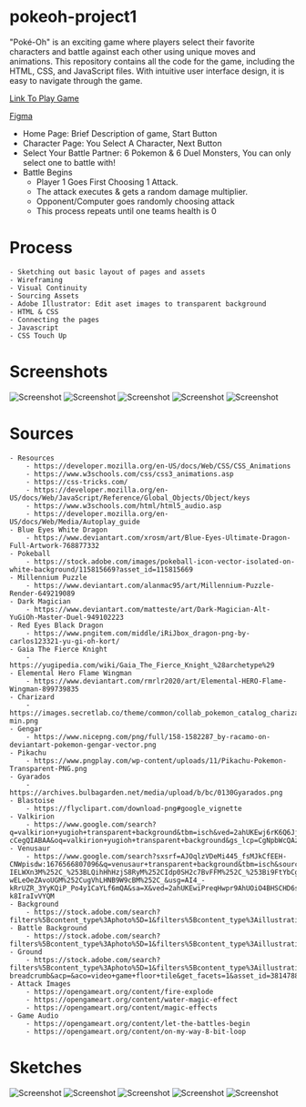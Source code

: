 # pokeoh-project1
"Poké-Oh" is an exciting game where players select their favorite characters and battle against each other using unique moves and animations. This repository contains all the code for the game, including the HTML, CSS, and JavaScript files. With intuitive user interface design, it is easy to navigate through the game. 

[Link To Play Game](https://fxhanloniii.github.io/pokeoh-project1/)

[Figma](https://www.figma.com/file/A0QweagBCxgf8zmWxmaA60/Pok%C3%A9-Oh?node-id=0%3A1&t=RjjaHAAJPRz3MPRW-1)

- Home Page:
Brief Description of game,
Start Button
- Character Page:
You Select A Character,
Next Button
- Select Your Battle Partner: 6 Pokemon & 6 Duel Monsters, You can only select one to battle with!
- Battle Begins 
    - Player 1 Goes First Choosing 1 Attack.
    - The attack executes & gets a random damage multiplier.
    - Opponent/Computer goes randomly choosing attack
    - This process repeats until one teams health is 0

# Process
    - Sketching out basic layout of pages and assets
    - Wireframing
    - Visual Continuity
    - Sourcing Assets
    - Adobe Illustrator: Edit aset images to transparent background
    - HTML & CSS
    - Connecting the pages
    - Javascript
    - CSS Touch Up

# Screenshots
![Screenshot](./assets/screenshot1.png)
![Screenshot](./assets/screenshot2.png)
![Screenshot](./assets/screenshot3.png)
![Screenshot](./assets/screenshot4.png)
![Screenshot](./assets/screenshot5.png)

# Sources
    - Resources
        - https://developer.mozilla.org/en-US/docs/Web/CSS/CSS_Animations
        - https://www.w3schools.com/css/css3_animations.asp
        - https://css-tricks.com/
        - https://developer.mozilla.org/en-US/docs/Web/JavaScript/Reference/Global_Objects/Object/keys
        - https://www.w3schools.com/html/html5_audio.asp
        - https://developer.mozilla.org/en-US/docs/Web/Media/Autoplay_guide
    - Blue Eyes White Dragon
        - https://www.deviantart.com/xrosm/art/Blue-Eyes-Ultimate-Dragon-Full-Artwork-768877332
    - Pokeball    
        - https://stock.adobe.com/images/pokeball-icon-vector-isolated-on-white-background/115815669?asset_id=115815669
    - Millennium Puzzle
        - https://www.deviantart.com/alanmac95/art/Millennium-Puzzle-Render-649219089
    - Dark Magician
        - https://www.deviantart.com/matteste/art/Dark-Magician-Alt-YuGiOh-Master-Duel-949102223
    - Red Eyes Black Dragon
        - https://www.pngitem.com/middle/iRiJbox_dragon-png-by-carlos123321-yu-gi-oh-kort/
    - Gaia The Fierce Knight
        - https://yugipedia.com/wiki/Gaia_The_Fierce_Knight_%28archetype%29 
    - Elemental Hero Flame Wingman
        - https://www.deviantart.com/rmrlr2020/art/Elemental-HERO-Flame-Wingman-899739835 
    - Charizard
        - https://images.secretlab.co/theme/common/collab_pokemon_catalog_charizard-min.png
    - Gengar
        - https://www.nicepng.com/png/full/158-1582287_by-racamo-on-deviantart-pokemon-gengar-vector.png
    - Pikachu
        - https://www.pngplay.com/wp-content/uploads/11/Pikachu-Pokemon-Transparent-PNG.png
    - Gyarados
        - https://archives.bulbagarden.net/media/upload/b/bc/0130Gyarados.png
    - Blastoise   
        - https://flyclipart.com/download-png#google_vignette
    - Valkirion
        - https://www.google.com/search?q=valkirion+yugioh+transparent+background&tbm=isch&ved=2ahUKEwj6rK6Q6Jj9AhUiOUQIHVawAKYQ2-cCegQIABAA&oq=valkirion+yugioh+transparent+background&gs_lcp=CgNpbWcQAzoECCMQJ1DzCljhFWCRVWgAcAB4AIABRYgBzgSSAQIxMJgBAKABAaoBC2d3cy13aXotaW1nwAEB&sclient=img&ei=knztY_qbA6LykPIP1uCCsAo&bih=1202&biw=1313#imgrc=am6OdVXyRAr04M
    - Venusaur
        - https://www.google.com/search?sxsrf=AJOqlzVDeMi445_fsMJkCfEEH-CNWpisdw:1676566807096&q=venusaur+transparent+background&tbm=isch&source=univ&fir=0sjj3nSQGjxeuM%252C4ATJu-IELWXn3M%252C_%253BLQihHhHzjS8RyM%252CIdp0SH2c7BvFFM%252C_%253Bi9FtYbCgDP9b7M%252CCPVdFNaDqJYq9M%252C_%253BltlDy7WKZXME6M%252CR8MNufet0iBu9M%252C_%253B7JkjyMrkzY_JOM%252CXhf05l07mY1vRM%252C_%253Bo4b3yd8H4c1rhM%252C060YX7156s6dRM%252C_%253B-wELeOeZAvoUGM%252CugVhLHNB9W9cBM%252C_&usg=AI4_-kRrUZR_3YyKQiP_Po4y1CaYLf6mQA&sa=X&ved=2ahUKEwiPreqHwpr9AhUOiO4BHSCHD6sQ7Al6BAgFEE4&biw=1570&bih=1202&dpr=1#imgrc=VZ-k8IraIvVYQM
    - Background
        - https://stock.adobe.com/search?filters%5Bcontent_type%3Aphoto%5D=1&filters%5Bcontent_type%3Aillustration%5D=1&filters%5Bcontent_type%3Azip_vector%5D=1&filters%5Bcontent_type%3Avideo%5D=1&filters%5Bcontent_type%3Atemplate%5D=1&filters%5Bcontent_type%3A3d%5D=1&filters%5Bcontent_type%3Aimage%5D=1&filters%5Borientation%5D=horizontal&k=digital+background&order=relevance&safe_search=1&limit=100&search_page=1&search_type=usertyped&acp=&aco=digital+background&color=%23EBEBEB&get_facets=1&asset_id=338389344
    - Battle Background
        - https://stock.adobe.com/search?filters%5Bcontent_type%3Aphoto%5D=1&filters%5Bcontent_type%3Aillustration%5D=1&filters%5Bcontent_type%3Azip_vector%5D=1&filters%5Bcontent_type%3Avideo%5D=1&filters%5Bcontent_type%3Atemplate%5D=1&filters%5Bcontent_type%3A3d%5D=1&filters%5Bcontent_type%3Aimage%5D=1&filters%5Borientation%5D=horizontal&filters%5Borientation_type%5D%5Bis_horizontal%5D=true&k=anime+background&order=relevance&safe_search=1&limit=100&search_page=1&search_type=usertyped&acp=&aco=anime+background&get_facets=1&asset_id=308242904
    - Ground
        - https://stock.adobe.com/search?filters%5Bcontent_type%3Aphoto%5D=1&filters%5Bcontent_type%3Aillustration%5D=1&filters%5Bcontent_type%3Azip_vector%5D=1&filters%5Bcontent_type%3Avideo%5D=1&filters%5Bcontent_type%3Atemplate%5D=1&filters%5Bcontent_type%3A3d%5D=1&filters%5Bcontent_type%3Aimage%5D=1&filters%5Borientation%5D=horizontal&filters%5Borientation_type%5D%5Bis_horizontal%5D=true&k=video+game+floor+tile&order=relevance&safe_search=1&limit=100&search_page=1&search_type=remove-breadcrumb&acp=&aco=video+game+floor+tile&get_facets=1&asset_id=381478877
    - Attack Images
        - https://opengameart.org/content/fire-explode
        - https://opengameart.org/content/water-magic-effect
        - https://opengameart.org/content/magic-effects
    - Game Audio
        - https://opengameart.org/content/let-the-battles-begin
        - https://opengameart.org/content/on-my-way-8-bit-loop
# Sketches
![Screenshot](./assets/screenshot6.png)
![Screenshot](./assets/screenshot7.png)
![Screenshot](./assets/screenshot8.png)
![Screenshot](./assets/screenshot9.png)
![Screenshot](./assets/screenshot10.png)

